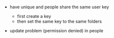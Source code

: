 - have unique and people share the same user key
  - first create a key
  - then set the same key to the same folders

- update problem (permission denied) in people
